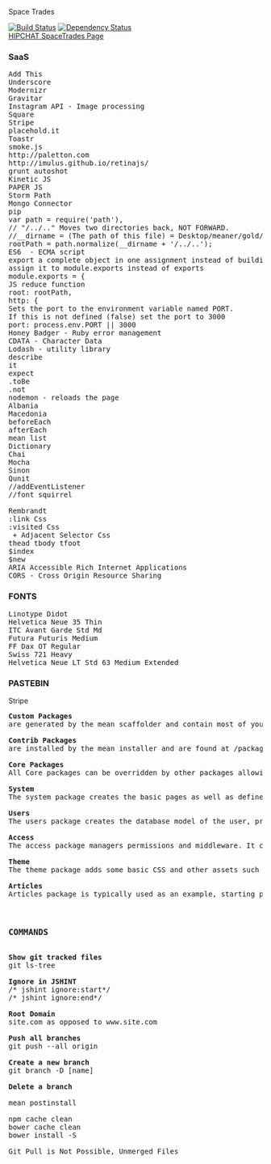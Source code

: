 Space Trades

[![Build Status](https://travis-ci.org/chackerian/Trades.svg?branch=master)](https://travis-ci.org/chackerian/Trades)
[![Dependency Status](https://david-dm.org/chackerian/Trades.svg)](https://david-dm.org/chackerian/Trades)
<br>
<a href="https://spacetrades.hipchat.com/chat"> HIPCHAT SpaceTrades Page</a>
<br>
<h3>SaaS</h3>
<pre>
Add This
Underscore
Modernizr
Gravitar
Instagram API - Image processing
Square
Stripe
placehold.it
Toastr
smoke.js
http://paletton.com                                 
http://imulus.github.io/retinajs/
grunt autoshot
Kinetic JS
PAPER JS
Storm Path
Mongo Connector
pip
var path = require('path'), 
// "/../.." Moves two directories back, NOT FORWARD. 
//__dirname = (The path of this file) = Desktop/meaner/gold/config/env /../.. jumps back two dirs
rootPath = path.normalize(__dirname + '/../..');
ES6  - ECMA script
export a complete object in one assignment instead of building it one property at a time,
assign it to module.exports instead of exports
module.exports = {
JS reduce function
root: rootPath,
http: {
Sets the port to the environment variable named PORT.
If this is not defined (false) set the port to 3000
port: process.env.PORT || 3000 
Honey Badger - Ruby error management
CDATA - Character Data
Lodash - utility library
describe
it
expect
.toBe
.not
nodemon - reloads the page
Albania
Macedonia
beforeEach
afterEach
mean list
Dictionary 
Chai
Mocha
Sinon
Qunit
//addEventListener
//font squirrel
<!--[if IE 6>
<![endif]-->
Rembrandt
:link Css
:visited Css
 + Adjacent Selector Css
thead tbody tfoot
$index
$new
ARIA Accessible Rich Internet Applications
CORS - Cross Origin Resource Sharing
</pre>
<h3>FONTS</h3>
<pre>
Linotype Didot
Helvetica Neue 35 Thin
ITC Avant Garde Std Md
Futura Futuris Medium
FF Dax OT Regular
Swiss 721 Heavy
Helvetica Neue LT Std 63 Medium Extended
</pre>
<h3>PASTEBIN</h3>

Stripe 
<pre>
<span style="font-weight: bold">Custom Packages</span>
are generated by the mean scaffolder and contain most of your application logic. Custom packages are found in /packages/custom and can be published as a contrib package for use by other developers.

<span style="font-weight: bold">Contrib Packages</span>
are installed by the mean installer and are found at /packages/contrib. Contrib packages are "plug and play".

<span style="font-weight: bold">Core Packages</span>
All Core packages can be overridden by other packages allowing you to extend and adapt it to fit your specific needs. See overriding core packages for detailed examples

<span style="font-weight: bold">System</span>
The system package creates the basic pages as well as defines the layout of the site and integrates the menu into the page. The system package also allows us to define things such as rendering engines, static files and routing on the client and server side.

<span style="font-weight: bold">Users</span>
The users package creates the database model of the user, provides validation as well as various login and registration features.

<span style="font-weight: bold">Access</span>
The access package managers permissions and middleware. It controls the various authentication methods and is dependent on the users package

<span style="font-weight: bold">Theme</span>
The theme package adds some basic CSS and other assets such as images and backgrounds

<span style="font-weight: bold">Articles</span>
Articles package is typically used as an example, starting point for managing content that might be used in a blog or cms. The full CRUD is implemented on the server and client.

<h3>
COMMANDS
</h3>
<span style="font-weight: bold">Show git tracked files</span>
git ls-tree 

<span style="font-weight: bold">Ignore in JSHINT</span>
/* jshint ignore:start*/
/* jshint ignore:end*/

<span style="font-weight: bold">Root Domain</span>
site.com as opposed to www.site.com

<span style="font-weight: bold">Push all branches</span>
git push --all origin

<span style="font-weight: bold">Create a new branch</span>
git branch -D [name]

<span style="font-weight: bold">Delete a branch</span>

mean postinstall

npm cache clean
bower cache clean
bower install -S

Git Pull is Not Possible, Unmerged Files
</pre>

